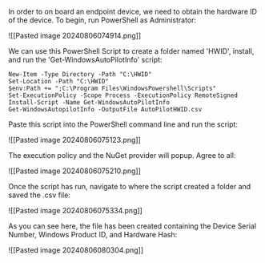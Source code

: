 In order to on board an endpoint device, we need to obtain the hardware ID of the device. 
To begin, run PowerShell as Administrator:

![[Pasted image 20240806074914.png]]

We can use this PowerShell Script to create a folder named 'HWID', install, and run the 'Get-WindowsAutoPilotInfo' script:

```
New-Item -Type Directory -Path "C:\HWID"
Set-Location -Path "C:\HWID"
$env:Path += ";C:\Program Files\WindowsPowershell\Scripts"
Set-ExecutionPolicy -Scope Process -ExecutionPolicy RemoteSigned
Install-Script -Name Get-WindowsAutoPilotInfo
Get-WindowsAutopilotInfo -OutputFile AutoPilotHWID.csv
```

Paste this script into the PowerShell command line and run the script:

![[Pasted image 20240806075123.png]]

The execution policy and the NuGet provider will popup. Agree to all:

![[Pasted image 20240806075210.png]]

Once the script has run, navigate to where the script created a folder and saved the .csv file:

![[Pasted image 20240806075334.png]]

As you can see here, the file has been created containing the Device Serial Number, Windows Product ID, and Hardware Hash:

![[Pasted image 20240806080304.png]]